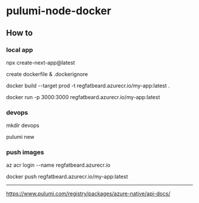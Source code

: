 # pulumi-node-docker

## How to

### local app

npx create-next-app@latest

create dockerfile & .dockerignore

docker build --target prod -t regfatbeard.azurecr.io/my-app:latest .

docker run -p 3000:3000 regfatbeard.azurecr.io/my-app:latest

### devops

mkdir devops

pulumi new

### push images

az acr login --name regfatbeard.azurecr.io

docker push regfatbeard.azurecr.io/my-app:latest

___

https://www.pulumi.com/registry/packages/azure-native/api-docs/